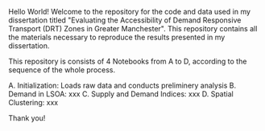 Hello World! Welcome to the repository for the code and data used in my dissertation titled "Evaluating the Accessibility of Demand Responsive Transport (DRT) Zones in Greater Manchester". This repository contains all the materials necessary to reproduce the results presented in my dissertation.

This repository is  consists of 4 Notebooks from A to D, according to the sequence of the whole process.

A. Initialization: Loads raw data and conducts preliminery analysis
B. Demand in LSOA: xxx
C. Supply and Demand Indices: xxx
D. Spatial Clustering: xxx

Thank you!
